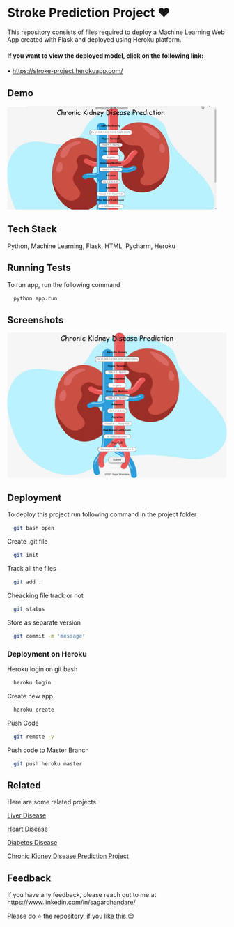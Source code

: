 # Stroke Prediction Project ❤
This repository consists of files required to deploy a Machine Learning Web App created with Flask and deployed using Heroku platform.

#### If you want to view the deployed model, click on the following link:

• https://stroke-project.herokuapp.com/


## Demo

<img src="https://raw.githubusercontent.com/SagarDhandare/Chronic-Kidney-Disease-Prediction-Project/main/Images/Animated%20GIF-downsized.gif">

## Tech Stack

Python, Machine Learning, Flask, HTML, Pycharm, Heroku

  
## Running Tests

To run app, run the following command

```bash
  python app.run
```

  
## Screenshots

![App Screenshot](https://raw.githubusercontent.com/SagarDhandare/Chronic-Kidney-Disease-Prediction-Project/main/Images/screenshot.png)

  
## Deployment

To deploy this project run following command in the project folder

```bash
  git bash open
```

Create .git file
```bash
  git init
```
Track all the files
```bash
  git add .
```
Cheacking file track or not
```bash
  git status
```
Store as separate version
```bash
  git commit -m 'message'
```
### Deployment on Heroku

Heroku login on git bash

```bash
  heroku login
```
Create new app

```bash
  heroku create
```
Push Code
```bash
  git remote -v
```
Push code to Master Branch
```bash
  git push heroku master
```

  
## Related

Here are some related projects


[Liver Disease](https://github.com/SagarDhandare/Liver-Disease-Prediction-Project)

[Heart Disease](https://github.com/SagarDhandare/Heart-Disease-Project)

[Diabetes Disease](https://github.com/SagarDhandare/Diabetes-Disease-Project)

[Chronic Kidney Disease Prediction Project](https://github.com/SagarDhandare/Chronic-Kidney-Disease-Prediction-Project)
  
## Feedback

If you have any feedback, please reach out to me at https://www.linkedin.com/in/sagardhandare/

Please do ⭐ the repository, if you like this.😊
